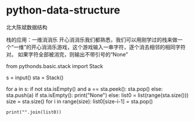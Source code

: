 # python-data-structure
北大陈斌数据结构

栈的应用：一维消消乐
开心消消乐我们都熟悉，我们可以用刚学过的栈来做一个“一维”的开心消消乐游戏，这个游戏输入一串字符，逐个消去相邻的相同字符对。
如果字符全部被消完，则输出不带引号的“None”

from pythonds.basic.stack import Stack

s = input()
sta = Stack()

for a in s:
    if not sta.isEmpty() and a == sta.peek():
        sta.pop()
    else:
        sta.push(a)
if sta.isEmpty():
    print("None")
else:
    list0 = list(range(sta.size()))
    size = sta.size()
    for i in range(size):
        list0[size-i-1] = sta.pop()
    
    print("".join(list0))
